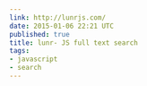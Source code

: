 ```yaml
---
link: http://lunrjs.com/
date: 2015-01-06 22:21 UTC
published: true
title: lunr- JS full text search
tags:
- javascript
- search
---
```




